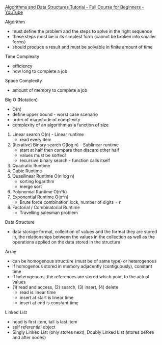[Algorithms and Data Structures Tutorial - Full Course for Beginners - YouTube](https://www.youtube.com/watch?v=8hly31xKli0&ab_channel=freeCodeCamp.org)

Algorithm
- must define the problem and the steps to solve in the right sequence
- these steps must be in its simplest form (cannot be broken into smaller forms)
- should produce a result and must be solvable in finite amount of time

Time Complexity
- efficiency
- how long to complete a job

Space Complexity
- amount of memory to complete a job

Big O (Notation)
- O(n) 
- define upper bound - worst case scenario
- order of magnitude of complexity
- complexity of an algorithm as a function of size

1. Linear search O(n) - Linear runtime
	- read every item
2. (Iterative) Binary search O(log n) - Sublinear runtime
	- start at half then compare then discard other half
	- values must be sorted!
	- recursive binary search - function calls itself
1. Quadratic Runtime
2. Cubic Runtime
3. Quasilinear Runtime O(n log n)
	- sorting logarithm
	- merge sort
4. Polynomial Runtime O(n^k)
5. Exponential Runtime O(x^n)
	- Brute force combination lock, number of digits = n
6. Factorial / Combinatorial Runtime
	- Travelling salesman problem

Data Structure
- data storage format, collection of values and the format they are stored in, the relationships between the values in the collection as well as the operations applied on the data stored in the structure

Array 
 - can be homogenous structure (must be of same type) or heterogenous
 - if homogenous stored in memory adjacently (contiguously), constant time
 - if heterogenous, the references are stored which point to the actual values
 - (1) read and access, (2) search, (3) insert, (4) delete
	 - read is linear time
	 - insert at start is linear time
	 - insert at end is constant time

Linked List
- head is first item, tail is last item
- self referential object
- Singly Linked List (only stores next), Doubly Linked List (stores before and after nodes)